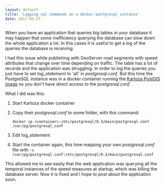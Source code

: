 ```yaml
---
layout: default
title: 'Logging sql commands on a docker postgresql instance'
date: 2017-02-27
---
```


When you have an application that queries big tables in your database it may happen that some inefficiency querying the database can slow down the whole application a lot. In this cases it is useful to get a log of the queries the database is receiving.

I had this issue while publishing with GeoServer road segments with speed attributes that change over time depending on traffic. The table has a lot of records and the application was struggling. In order to log the queries you just have to set *log_statement* to 'all' in *postgresql.conf*. But this time the PostgreSQL instance was in a docker container running the [Kartoza PostGIS image](https://hub.docker.com/r/kartoza/postgis/) so you don't have direct access to the *postgresql.conf*.

What I did was this:

1. Start Kartoza docker container
2. Copy their *postgresql.conf* to some folder, with this command:

   ```
   docker cp <container>:/etc/postgresql/9.3/main/postgresql.conf /var/pg/postgresql.conf
   ```

3. Edit log_statement
4. Start the container again, this time mapping your own *postgresql.conf* file with `-v /var/pg/postgresql.conf:/etc/postgresql/9.3/main/postgresql.conf`

This allowed me to see easily that the web application was querying all the temporal instances of the speed measures at startup, which was killing the database server. Now it is fixed and I hope to post about the application soon.


